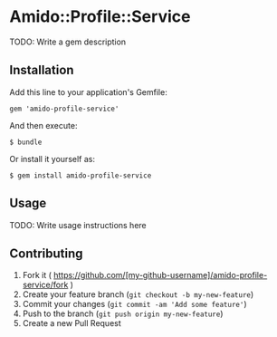 # Amido::Profile::Service

TODO: Write a gem description

## Installation

Add this line to your application's Gemfile:

    gem 'amido-profile-service'

And then execute:

    $ bundle

Or install it yourself as:

    $ gem install amido-profile-service

## Usage

TODO: Write usage instructions here

## Contributing

1. Fork it ( https://github.com/[my-github-username]/amido-profile-service/fork )
2. Create your feature branch (`git checkout -b my-new-feature`)
3. Commit your changes (`git commit -am 'Add some feature'`)
4. Push to the branch (`git push origin my-new-feature`)
5. Create a new Pull Request
